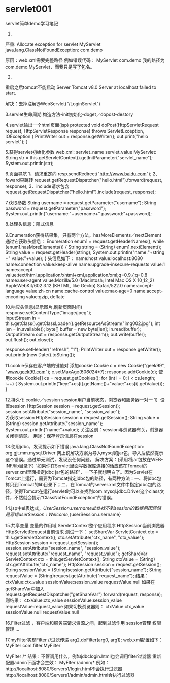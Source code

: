 # servlet001
servlet简单demo学习笔记

1.
严重: Allocate exception for servlet MyServlet
java.lang.ClassNotFoundException: com.demo

原因：web.xml需要完整路径
例如错误代码：
<servlet>
    <servlet-name>MyServlet</servlet-name>
    <servlet-class>com.demo</servlet-class>
</servlet>
我的路径为com.demo.MyServlet，而我只是写了包名。

2.
重启之后tomcat不能启动
Server Tomcat v8.0 Server at localhost failed to start.

解决：去掉注解@WebServlet("/LoginServlet")

3.servlet生命周期
构造方法-init初始化-doget／dopost-destory

4.servlet输出一个html页面(jsp)
protected void doPost(HttpServletRequest request, HttpServletResponse response) throws ServletException, IOException {
		PrintWriter out = response.getWriter();
		out.print("hello servlet");
}

5.获得servlet初始化参数
web.xml:
<context-param>
  <param-name>servlet_name</param-name>
  <param-value>servlet_value</param-value>
</context-param>
MyServlet:
String str = this.getServletContext().getInitParameter("servlet_name");
		System.out.println(str);

6.页面导航
1、请求重定向
resp.sendRedirect("http://www.baidu.com");
2、foward只跳转
request.getRequestDispatcher("hello.html").forward(request, response);
3、include请求包含
request.getRequestDispatcher("hello.html").include(request, response);		

7.获取参数
		String username = request.getParameter("username");
		String password = request.getParameter("password");
		System.out.println("username:"+username+" password:"+password);
		
8.处理头信息：隐式信息

9.Enumeration获得结果集，只有两个方法。hasMoreElements／nextElement
通过它获取头信息：
		Enumeration<String> enum1 = request.getHeaderNames();
		while (enum1.hasMoreElements()) {
			String string = (String) enum1.nextElement();
			String value = request.getHeader(string);
			System.out.println("name:"+string +"  value:"+value);
		}
头信息如下：
name:host  value:localhost:8080
name:connection  value:keep-alive
name:upgrade-insecure-requests  value:1
name:accept  value:text/html,application/xhtml+xml,application/xml;q=0.9,*/*;q=0.8
name:user-agent  value:Mozilla/5.0 (Macintosh; Intel Mac OS X 10_12_2) AppleWebKit/602.3.12 (KHTML, like Gecko) Safari/522.0
name:accept-language  value:zh-cn
name:cache-control  value:max-age=0
name:accept-encoding  value:gzip, deflate

10.响应头信息(显示图片,刷新页面时间)
response.setContentType("image/jpeg");	
		InputStream in = this.getClass().getClassLoader().getResourceAsStream("img002.jpg");
		int len = in.available();
		byte[] buffer = new byte[len];
		in.read(buffer);
		OutputStream out = response.getOutputStream();
		out.write(buffer);
		out.flush();
		out.close();	

response.setHeader("refresh", "1");
		PrintWriter out = response.getWriter();
		out.println(new Date().toString());		

11.cookie保存在客户端的键值对
添加cookie
Cookie c = new Cookie("geek99", "www.geek99.com");
		c.setMaxAge(60*60*24*7);
		response.addCookie(c);
使用cookie
Cookie[] cs = request.getCookies();
		for (int i = 0; i < cs.length; i++) {
			System.out.println("key:"+cs[i].getName()+"value:"+cs[i].getValue());
		}

12.持久化
cookie／session
session用户当前状态，浏览器和服务器一对一
1）设置session
HttpSession session = request.getSession();
session.setAttribute("session_name", "session_value");		
2)获取session
HttpSession session = request.getSession();
String value = (String) session.getAttribute("session_name");
System.out.println("name:"+value);
关注区别：session与浏览器有关，浏览器关闭则清楚。
用途：保存登录信息在session

13.使用jdbc，发现提示如下错误
java.lang.ClassNotFoundException: org.gjt.mm.mysql.Driver
网上说解决方案为导入mysql的jar包，导入后依然提示这个错误。通过单元测试，发现没任何问题。
解决方案：(采用将jar包放在WEB-INF/lib目录下)
“如果你在Servlet里面写数据库连接的话应该在Tomcat的server.xml里面指定jdbc jar包的路径”，一下子就想明白了。因为Servlet在Tomcat上运行，需要为Tomcat指定jdbc包的路径，有两种方法：一、将jdbc包拷贝到Tomcat的lib目录下；二、在Tomcat的server.xml文件中指定jdbc包的路径，使得Tomcat在运行servlet时可以查找到com.mysql.jdbc.Driver这个class文件，不然就会提示“ClassNotFoundException”的错误。

14.jsp中el表达式，${UserSession.username}
此处找不到session的数据
原因居然是写错userSession:
Welcome,${userSession.username}

15.共享变量
变量的作用域
ServletContext整个应用程序
HttpSession当前浏览器
HttpServletRequest当前请求
测试一下：
setShareVar
ServletContext ctx = this.getServletContext();
ctx.setAttribute("ctx_name", "ctx_value");
HttpSession session = request.getSession();
session.setAttribute("session_name", "session_value");
request.setAttribute("request_name", "request_value");
getShareVar
ServletContext ctx = this.getServletContext();
String ctxValue = (String) ctx.getAttribute("ctx_name");
HttpSession session = request.getSession();
String sessionValue = (String)session.getAttribute("session_name");
String requestValue = (String)request.getAttribute("request_name");
结果：
ctxValue:ctx_value
sessionValue:session_value
requestValue:null
如果在getShareVar中加入
request.getRequestDispatcher("getShareVar").forward(request, response);
则结果：
ctxValue:ctx_value
sessionValue:session_value
requestValue:request_value
如果切换浏览器则：
ctxValue:ctx_value
sessionValue:null
requestValue:null

16.Filter过滤 ，客户端和服务端请求资源之间，起到过滤作用
session管理
权限管理
...

17.myFilter实现Filter
		//过滤传递
		arg2.doFilter(arg0, arg1);
web.xml配置如下：
<filter>
  	<filter-name>MyFlter</filter-name>
  	<filter-class>com.filter.MyFilter</filter-class>
</filter>
  <!-- urlpattern所有人都需要经过 -->
<filter-mapping>
  	<filter-name>MyFlter</filter-name>
  	<url-pattern>/*</url-pattern>
</filter-mapping>
结果：不管调用什么，例如jdbclogin.html也会调用fliter过滤器
重新配置admin下面才会生效：
<!-- /admin/* admin文件夹下的才需要过滤 -->
<filter-mapping>
  	<filter-name>MyFlter</filter-name>
  	<url-pattern>/admin/*</url-pattern>
</filter-mapping>
例如：
http://localhost:8080/Servers1/login.html不会执行过滤器
http://localhost:8080/Servers1/admin/admin.html会执行过滤器
		